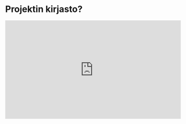 # Projektin kirjasto?

<iframe width="560" height="315" src="https://www.youtube.com/embed/_nogivW1cjw" frameborder="0" allow="accelerometer; autoplay; clipboard-write; encrypted-media; gyroscope; picture-in-picture" allowfullscreen></iframe>
